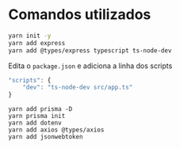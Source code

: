 # Comandos utilizados

```sh
yarn init -y
yarn add express
yarn add @types/express typescript ts-node-dev
```

Edita o `package.json` e adiciona a linha dos scripts

```js
"scripts": {
    "dev": "ts-node-dev src/app.ts"
}
```

```
yarn add prisma -D
yarn prisma init
yarn add dotenv
yarn add axios @types/axios
yarn add jsonwebtoken
```
